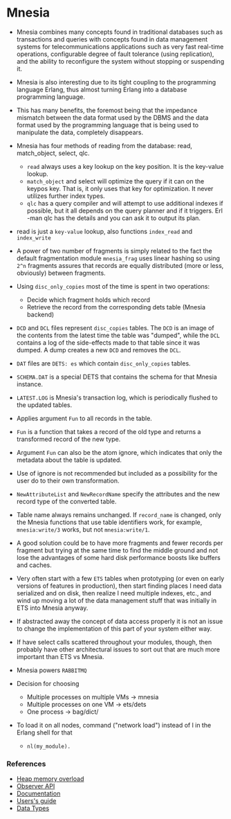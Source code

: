 # Mnesia

- Mnesia combines many concepts found in traditional databases such as transactions and queries with concepts found in data management systems for telecommunications applications such as very fast real-time operations, configurable degree of fault tolerance (using replication), and the ability to reconfigure the system without stopping or suspending it.

- Mnesia is also interesting due to its tight coupling to the programming language Erlang, thus almost turning Erlang into a database programming language.

- This has many benefits, the foremost being that the impedance mismatch between the data format used by the DBMS and the data format used by the programming language that is being used to manipulate the data, completely disappears.

- Mnesia has four methods of reading from the database: read, match_object, select, qlc.
    - `read` always uses a key lookup on the key position. It is the key-value lookup.
    - `match_object` and select will optimize the query if it can on the keypos key. That is, it only uses that key for optimization. It never utilizes further index types.
    - `qlc` has a query compiler and will attempt to use additional indexes if possible, but it all depends on the query planner and if it triggers. Erl -man qlc has the details and you can ask it to output its plan.
- read is just a `key-value` lookup, also functions `index_read` and `index_write`

- A power of two number of fragments is simply related to the fact the default fragmentation module `mnesia_frag` uses linear hashing so using `2^n` fragments assures that records are equally distributed (more or less, obviously) between fragments.

- Using `disc_only_copies` most of the time is spent in two operations:
    - Decide which fragment holds which record
    - Retrieve the record from the corresponding dets table (Mnesia backend)

- `DCD` and `DCL` files represent `disc_copies` tables. The `DCD` is an image of the contents from the latest time the table was "dumped", while the `DCL` contains a log of the side-effects made to that table since it was dumped. A dump creates a new `DCD` and removes the `DCL`.

- `DAT` files are `DETS: es` which contain `disc_only_copies` tables.

- `SCHEMA.DAT` is a special DETS that contains the schema for that Mnesia instance.

- `LATEST.LOG` is Mnesia's transaction log, which is periodically flushed to the updated tables.

- Applies argument `Fun` to all records in the table. 
- `Fun` is a function that takes a record of the old type and returns a transformed record of the new type. 
- Argument `Fun` can also be the atom ignore, which indicates that only the metadata about the table is updated. 
- Use of ignore is not recommended but included as a possibility for the user do to their own transformation.

- `NewAttributeList` and `NewRecordName` specify the attributes and the new record type of the converted table. 

- Table name always remains unchanged. If `record_name` is changed, only the Mnesia functions that use table identifiers work, for example, `mnesia:write/3` works, but not `mnesia:write/1`.

- A good solution could be to have more fragments and fewer records per fragment but trying at the same time to find the middle ground and not lose the advantages of some hard disk performance boosts like buffers and caches.

- Very often start with a few `ETS` tables when prototyping (or even on early versions of features in production), then start finding places I need data serialized and on disk, then realize I need multiple indexes, etc., and wind up moving a lot of the data management stuff that was initially in ETS into Mnesia anyway. 

- If abstracted away the concept of data access properly it is not an issue to change the implementation of this part of your system either way. 

- If have select calls scattered throughout your modules, though, then probably have other architectural issues to sort out that are much more important than ETS vs Mnesia.

- Mnesia powers `RABBITMQ`

- Decision for choosing 
    - Multiple processes on multiple VMs -> mnesia
    - Multiple processes on one VM -> ets/dets
    - One process -> bag/dict/

- To load it on all nodes, command ("network load") instead of l in the Erlang shell for that
    - `nl(my_module).`


### References
- [Heap memory overload](https://stackoverflow.com/questions/7103621/erlang-and-its-consumption-of-heap-memory)
- [Observer API](https://anilwadghule.com/2021/07/11/how-to-install-wxmac-properly-for-running-observer-with-elixir)
- [Documentation](https://www.erlang.org/doc/man/mnesia.html)
- [Users's guide](https://www.erlang.org/doc/apps/mnesia/mnesia.pdf)
- [Data Types](https://www.erlang.org/doc/reference_manual/data_types.html)